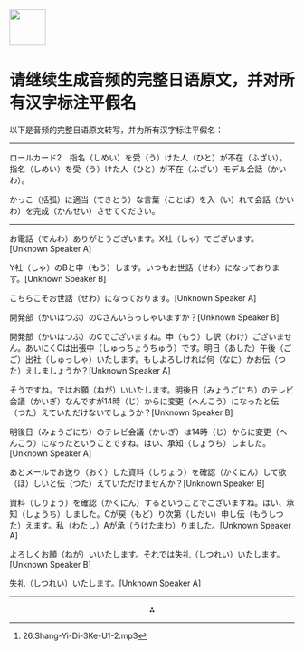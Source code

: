 <img src="https://r2cdn.perplexity.ai/pplx-full-logo-primary-dark%402x.png" style="height:64px;margin-right:32px"/>

# 请继续生成音频的完整日语原文，并对所有汉字标注平假名

以下是音频的完整日语原文转写，并为所有汉字标注平假名：

***

ロールカード2　指名（しめい）を受（う）けた人（ひと）が不在（ふざい）。
指名（しめい）を受（う）けた人（ひと）が不在（ふざい）モデル会話（かいわ）。

かっこ（括弧）に適当（てきとう）な言葉（ことば）を入（い）れて会話（かいわ）を完成（かんせい）させてください。

***

お電話（でんわ）ありがとうございます。X社（しゃ）でございます。[Unknown Speaker A]

Y社（しゃ）のBと申（もう）します。いつもお世話（せわ）になっております。[Unknown Speaker B]

こちらこそお世話（せわ）になっております。[Unknown Speaker A]

開発部（かいはつぶ）のCさんいらっしゃいますか？[Unknown Speaker B]

開発部（かいはつぶ）のCでございますね。申（もう）し訳（わけ）ございません。あいにくCは出張中（しゅっちょうちゅう）です。明日（あした）午後（ごご）出社（しゅっしゃ）いたします。もしよろしければ何（なに）かお伝（つた）えしましょうか？[Unknown Speaker A]

そうですね。ではお願（ねが）いいたします。明後日（みょうごにち）のテレビ会議（かいぎ）なんですが14時（じ）からに変更（へんこう）になったと伝（つた）えていただけないでしょうか？[Unknown Speaker B]

明後日（みょうごにち）のテレビ会議（かいぎ）は14時（じ）からに変更（へんこう）になったということですね。はい、承知（しょうち）しました。[Unknown Speaker A]

あとメールでお送り（おく）した資料（しりょう）を確認（かくにん）して欲（ほ）しいと伝（つた）えていただけませんか？[Unknown Speaker B]

資料（しりょう）を確認（かくにん）するということでございますね。はい、承知（しょうち）しました。Cが戻（もど）り次第（しだい）申し伝（もうしつた）えます。私（わたし）Aが承（うけたまわ）りました。[Unknown Speaker A]

よろしくお願（ねが）いいたします。それでは失礼（しつれい）いたします。[Unknown Speaker B]

失礼（しつれい）いたします。[Unknown Speaker A]

---
<span style="display:none">[^1]</span>

<div style="text-align: center">⁂</div>

[^1]: 26.Shang-Yi-Di-3Ke-U1-2.mp3

